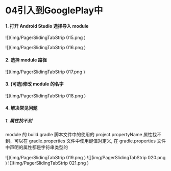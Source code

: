 # 04引入到GooglePlay中
#### 1. 打开 Android Studio 选择导入 module

![](img/PagerSlidingTabStrip 015.png )

![](img/PagerSlidingTabStrip 016.png )

#### 2. 选择 module 路径

![](img/PagerSlidingTabStrip 017.png )

#### 3. (可选)修改 module 的名字

![](img/PagerSlidingTabStrip 018.png )

#### 4. 解决常见问题

##### 1. 属性找不到
module 的 build.gradle 脚本文件中的使用的 project.propertyName 属性找不到，可以在 gradle.properties 文件中使用键值对定义, 在 gradle.properties 文件中声明的属性都是字符串类型的

![](img/PagerSlidingTabStrip 019.png )
![](img/PagerSlidingTabStrip 020.png )
![](img/PagerSlidingTabStrip 021.png )

